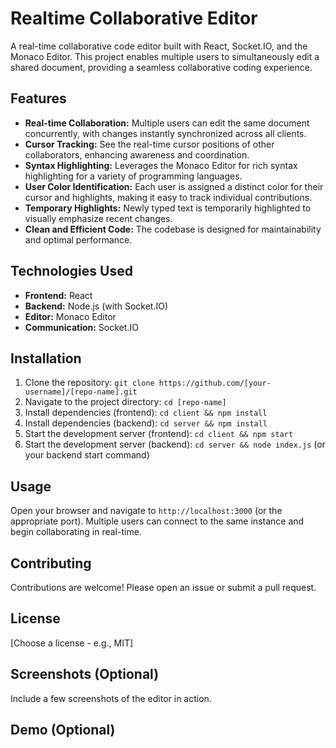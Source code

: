 # Realtime Collaborative Editor

A real-time collaborative code editor built with React, Socket.IO, and the Monaco Editor.  This project enables multiple users to simultaneously edit a shared document, providing a seamless collaborative coding experience.

## Features

* **Real-time Collaboration:** Multiple users can edit the same document concurrently, with changes instantly synchronized across all clients.
* **Cursor Tracking:**  See the real-time cursor positions of other collaborators, enhancing awareness and coordination.
* **Syntax Highlighting:**  Leverages the Monaco Editor for rich syntax highlighting for a variety of programming languages.
* **User Color Identification:** Each user is assigned a distinct color for their cursor and highlights, making it easy to track individual contributions.
* **Temporary Highlights:** Newly typed text is temporarily highlighted to visually emphasize recent changes.
* **Clean and Efficient Code:**  The codebase is designed for maintainability and optimal performance.

## Technologies Used

* **Frontend:** React
* **Backend:** Node.js (with Socket.IO)
* **Editor:** Monaco Editor
* **Communication:** Socket.IO

## Installation

1. Clone the repository: `git clone https://github.com/[your-username]/[repo-name].git`
2. Navigate to the project directory: `cd [repo-name]`
3. Install dependencies (frontend): `cd client && npm install`
4. Install dependencies (backend): `cd server && npm install`
5. Start the development server (frontend): `cd client && npm start`
6. Start the development server (backend): `cd server && node index.js`  (or your backend start command)

## Usage

Open your browser and navigate to `http://localhost:3000` (or the appropriate port).  Multiple users can connect to the same instance and begin collaborating in real-time.

## Contributing

Contributions are welcome! Please open an issue or submit a pull request.

## License

[Choose a license - e.g., MIT]

## Screenshots (Optional)

Include a few screenshots of the editor in action.

## Demo (Optional)
